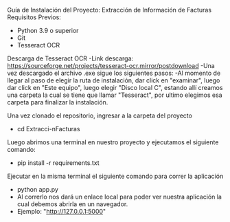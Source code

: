 Guía de Instalación del Proyecto: Extracción de Información de Facturas
Requisitos Previos:
- Python 3.9 o superior
- Git
- Tesseract OCR

Descarga de Tesseract OCR
-Link descarga: https://sourceforge.net/projects/tesseract-ocr.mirror/postdownload
-Una vez descargado el archivo .exe sigue los siguientes pasos:
  -Al momento de llegar al paso de elegir la ruta de instalación, dar click en "examinar", luego dar click en "Este equipo", luego elegir "Disco local C",
  estando allí creamos una carpeta la cual se tiene que llamar "Tesseract", por ultimo elegimos esa carpeta para finalizar la instalación.

Una vez clonado el repositorio, ingresar a la carpeta del proyecto
- cd Extracci-nFacturas

Luego abrimos una terminal en nuestro proyecto y ejecutamos el siguiente comando:
- pip install -r requirements.txt

Ejecutar en la misma terminal el siguiente comando para correr la aplicación
- python app.py
- Al correrlo nos dará un enlace local para poder ver nuestra aplicación la cual debemos abrirla en un navegador.
- Ejemplo: "http://127.0.0.1:5000"
  
